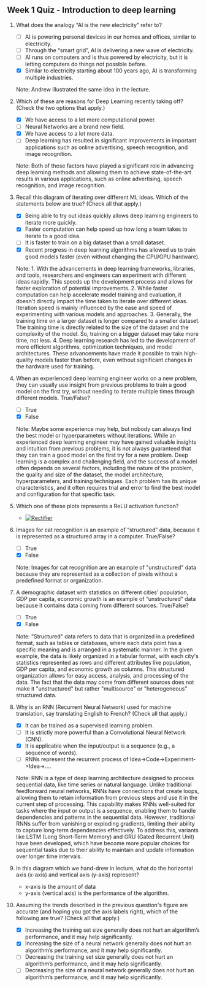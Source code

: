 ## Week 1 Quiz - Introduction to deep learning

1. What does the analogy “AI is the new electricity” refer to?

    - [ ] AI is powering personal devices in our homes and offices, similar to electricity.
    - [ ] Through the “smart grid”, AI is delivering a new wave of electricity.
    - [ ] AI runs on computers and is thus powered by electricity, but it is letting computers do things not possible before.
    - [x] Similar to electricity starting about 100 years ago, AI is transforming multiple industries.
    
    Note: Andrew illustrated the same idea in the lecture.

2. Which of these are reasons for Deep Learning recently taking off? (Check the two options that apply.)

    - [x] We have access to a lot more computational power.
    - [ ] Neural Networks are a brand new field.
    - [x] We have access to a lot more data.
    - [ ] Deep learning has resulted in significant improvements in important applications such as online advertising, speech recognition, and image recognition.

    Note: Both of these factors have played a significant role in advancing deep learning methods and allowing them to achieve state-of-the-art results in various applications, such as online advertising, speech recognition, and image recognition.
    
3. Recall this diagram of iterating over different ML ideas. Which of the statements below are true? (Check all that apply.)

    - [x] Being able to try out ideas quickly allows deep learning engineers to iterate more quickly.
    - [x] Faster computation can help speed up how long a team takes to iterate to a good idea. 
    - [ ] It is faster to train on a big dataset than a small dataset.
    - [x] Recent progress in deep learning algorithms has allowed us to train good models faster (even without changing the CPU/GPU hardware).

    Note: 
        1. With the advancements in deep learning frameworks, libraries, and tools, researchers and engineers can experiment with different ideas rapidly. This speeds up the development process and allows for faster exploration of potential improvements.
        2. While faster computation can help accelerate model training and evaluation, it doesn't directly impact the time taken to iterate over different ideas. Iteration speed is mainly influenced by the ease and speed of experimenting with various models and approaches.
        3. Generally, the training time on a larger dataset is longer compared to a smaller dataset. The training time is directly related to the size of the dataset and the complexity of the model. So, training on a bigger dataset may take more time, not less.
        4. Deep learning research has led to the development of more efficient algorithms, optimization techniques, and model architectures. These advancements have made it possible to train high-quality models faster than before, even without significant changes in the hardware used for training.

4. When an experienced deep learning engineer works on a new problem, they can usually use insight from previous problems to train a good model on the first try, without needing to iterate multiple times through different models. True/False?

    - [ ] True
    - [x] False
    
    Note: Maybe some experience may help, but nobody can always find the best model or hyperparameters without iterations.
          While an experienced deep learning engineer may have gained valuable insights and intuition from previous problems, it is not always guaranteed that they can train a good model on the first try for a new problem. Deep learning is a complex and challenging field, and the success of a model often depends on several factors, including the nature of the problem, the quality and size of the dataset, the model architecture, hyperparameters, and training techniques.
          Each problem has its unique characteristics, and it often requires trial and error to find the best model and configuration for that specific task.

5. Which one of these plots represents a ReLU activation function?

    - [![Rectifier](https://en.wikipedia.org/wiki/File:ReLU_and_GELU.svg)](https://en.wikipedia.org/wiki/Rectifier_(neural_networks))

6. Images for cat recognition is an example of “structured” data, because it is represented as a structured array in a computer. True/False?
    
    - [ ] True
    - [x] False

    Note: Images for cat recognition are an example of "unstructured" data because they are represented as a collection of pixels without a predefined format or organization.
   
7. A demographic dataset with statistics on different cities' population, GDP per capita, economic growth is an example of “unstructured” data because it contains data coming from different sources. True/False?
    
    - [ ] True
    - [x] False

    Note: "Structured" data refers to data that is organized in a predefined format, such as tables or databases, where each data point has a specific meaning and is arranged in a systematic manner.
          In the given example, the data is likely organized in a tabular format, with each city's statistics represented as rows and different attributes like population, GDP per capita, and economic growth as columns. This structured organization allows for easy access, analysis, and processing of the data. The fact that the data may come from different sources does not make it "unstructured" but rather "multisource" or "heterogeneous" structured data.

8. Why is an RNN (Recurrent Neural Network) used for machine translation, say translating English to French? (Check all that apply.)

    - [x] It can be trained as a supervised learning problem.
    - [ ] It is strictly more powerful than a Convolutional Neural Network (CNN).
    - [x] It is applicable when the input/output is a sequence (e.g., a sequence of words).
    - [ ] RNNs represent the recurrent process of Idea->Code->Experiment->Idea->....

    Note: RNN is a type of deep learning architecture designed to process sequential data, like time series or natural language. Unlike traditional feedforward neural networks, RNNs have connections that create loops, allowing them to retain information from previous steps and use it in the current step of processing. This capability makes RNNs well-suited for tasks where the input or output is a sequence, enabling them to handle dependencies and patterns in the sequential data. However, traditional RNNs suffer from vanishing or exploding gradients, limiting their ability to capture long-term dependencies effectively. To address this, variants like LSTM (Long Short-Term Memory) and GRU (Gated Recurrent Unit) have been developed, which have become more popular choices for sequential tasks due to their ability to maintain and update information over longer time intervals.
   
9. In this diagram which we hand-drew in lecture, what do the horizontal axis (x-axis) and vertical axis (y-axis) represent?

    - x-axis is the amount of data
    - y-axis (vertical axis) is the performance of the algorithm.

10. Assuming the trends described in the previous question's figure are accurate (and hoping you got the axis labels right), which of the following are true? (Check all that apply.)

    - [x] Increasing the training set size generally does not hurt an algorithm’s performance, and it may help significantly.
    - [x] Increasing the size of a neural network generally does not hurt an algorithm’s performance, and it may help significantly.
    - [ ] Decreasing the training set size generally does not hurt an algorithm’s performance, and it may help significantly.
    - [ ] Decreasing the size of a neural network generally does not hurt an algorithm’s performance, and it may help significantly.

